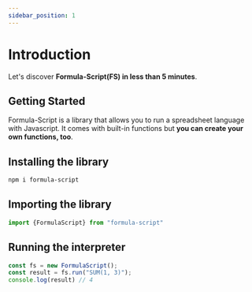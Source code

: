 ```yaml
---
sidebar_position: 1
---
```


# Introduction

Let's discover **Formula-Script(FS) in less than 5 minutes**.

## Getting Started

Formula-Script is a library that allows you to run a spreadsheet language with Javascript.
It comes with built-in functions but **you can create your own functions, too**.

## Installing the library
```bash
npm i formula-script
```

## Importing the library
```js
import {FormulaScript} from "formula-script"
```

## Running the interpreter
```js
const fs = new FormulaScript();
const result = fs.run("SUM(1, 3)");
console.log(result) // 4
```